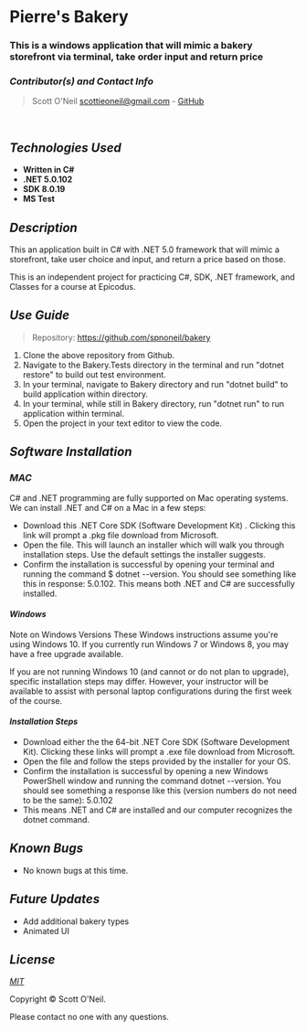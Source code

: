# **Pierre's Bakery**
### This is a windows application that will mimic a bakery storefront via terminal, take order input and return price

 ### _Contributor(s) and Contact Info_
> Scott O'Neil scottieoneil@gmail.com - [GitHub](https://github.com/spnoneil)

<br/>

## _Technologies Used_

* **Written in C#**
* **.NET 5.0.102**
* **SDK 8.0.19**
* **MS Test**

## _Description_
This an application built in C# with .NET 5.0 framework that will mimic a storefront, take user choice and input, and return a price based on those.

This is an independent project for practicing C#, SDK, .NET framework, and Classes for a course at Epicodus.

## _Use Guide_

> Repository: https://github.com/spnoneil/bakery
1. Clone the above repository from Github.
2. Navigate to the Bakery.Tests directory in the terminal and run "dotnet restore" to build out test environment.
3. In your terminal, navigate to Bakery directory and run "dotnet build" to build application within directory. 
4. In your terminal, while still in Bakery directory, run "dotnet run" to run application within terminal.
3. Open the project in your text editor to view the code.

## _Software Installation_
### _MAC_
C# and .NET programming are fully supported on Mac operating systems. We can install .NET and C# on a Mac in a few steps:
* Download this .NET Core SDK (Software Development Kit) . Clicking this link will prompt a .pkg file download from Microsoft.
* Open the file. This will launch an installer which will walk you through installation steps. Use the default settings the installer suggests.
* Confirm the installation is successful by opening your terminal and running the command $ dotnet --version. You should see something like this in response: 5.0.102. This means both .NET and C# are successfully installed.

#### _Windows_
Note on Windows Versions These Windows instructions assume you're using Windows 10. If you currently run Windows 7 or Windows 8, you may have a free upgrade available.

If you are not running Windows 10 (and cannot or do not plan to upgrade), specific installation steps may differ. However, your instructor will be available to assist with personal laptop configurations during the first week of the course.

#### _Installation Steps_
* Download either the the 64-bit .NET Core SDK (Software Development Kit). Clicking these links will prompt a .exe file download from Microsoft.
* Open the file and follow the steps provided by the installer for your OS.
* Confirm the installation is successful by opening a new Windows PowerShell window and running the command dotnet --version. You should see something a response like this (version numbers do not need to be the same): 5.0.102
* This means .NET and C# are installed and our computer recognizes the dotnet command.

## _Known Bugs_
* No known bugs at this time.

## _Future Updates_
* Add additional bakery types
* Animated UI

## _License_

[_MIT_](https://opensource.org/licenses/MIT)

Copyright © Scott O'Neil.

Please contact no one with any questions.